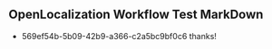 ## OpenLocalization Workflow Test MarkDown
* 569ef54b-5b09-42b9-a366-c2a5bc9bf0c6 thanks!

<!--HONumber=Jul16_HO4-->


